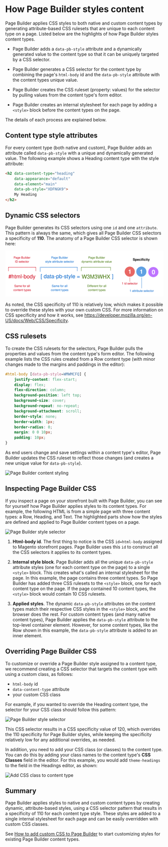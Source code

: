 # How Page Builder styles content

Page Builder applies CSS styles to both native and custom content types by generating attribute-based CSS rulesets that are unique to each content type on a page. Listed below are the highlights of how Page Builder styles content types.

-  Page Builder adds a `data-pb-style` attribute and a dynamically generated value to the content type so that it can be uniquely targeted by a CSS selector.

-  Page Builder generates a CSS selector for the content type by combining the page's `html-body` id and the `data-pb-style` attribute with the content types unique value.

-  Page Builder creates the CSS ruleset (property: values) for the selector by pulling values from the content type's form editor.

-  Page Builder creates an internal stylesheet for each page by adding a `<style>` block before the content types on the page.

The details of each process are explained below.

## Content type style attributes

For every content type (both native and custom), Page Builder adds an attribute called `data-pb-style` with a unique and dynamically generated value. The following example shows a Heading content type with the style attribute:

```html
<h2 data-content-type="heading"
    data-appearance="default"
    data-element="main"
    data-pb-style="XDFNGK9">
    My Heading
</h2>
```

## Dynamic CSS selectors

Page Builder generates its CSS selectors using one `id` and one `attribute`. This pattern is always the same, which gives all Page Builder CSS selectors a specificity of **110**. The anatomy of a Page Builder CSS selector is shown here:

![Page Builder style selector](../images/pagebuilder-style-selector.svg)

As noted, the CSS specificity of 110 is relatively low, which makes it possible to override these styles with your own custom CSS. For more information on CSS specificity and how it works, see https://developer.mozilla.org/en-US/docs/Web/CSS/Specificity.

## CSS rulesets

To create the CSS rulesets for the selectors, Page Builder pulls the properties and values from the content type's form editor. The following example lists the CSS rules created from a Row content type (with minor changes made to the margins and paddings in the editor):

```css
#html-body [data-pb-style=WMWMCFQ] {
    justify-content: flex-start;
    display: flex;
    flex-direction: column;
    background-position: left top;
    background-size: cover;
    background-repeat: no-repeat;
    background-attachment: scroll;
    border-style: none;
    border-width: 1px;
    border-radius: 0;
    margin: 0 0 10px;
    padding: 10px;
}
````

As end users change and save settings within a content type's editor, Page Builder updates the CSS ruleset to reflect those changes (and creates a new unique value for `data-pb-style`).

![Page Builder content styling](../images/how-pagebuilder-styles-content.svg)

## Inspecting Page Builder CSS

If you inspect a page on your storefront built with Page Builder, you can see for yourself how Page Builder applies styles to its content types. For example, the following HTML is from a simple page with three content types: a Row, Heading, and Text. The highlighted parts show how the styles are defined and applied to Page Builder content types on a page.

![Page Builder style selector](../images/pagebuilder-inspect-styling.png)

1. **Html-body id**. The first thing to notice is the CSS `id=html-body` assigned to Magento storefront pages. Page Builder uses this `id` to construct all the CSS selectors it applies to its content types.

2. **Internal style block**. Page Builder adds all the unique `data-pb-style` attribute styles (one for each content type on the page) to a single `<style>` block. This creates what's called an internal stylesheet for the page. In this example, the page contains three content types. So Page Builder has added three CSS rulesets to the `<style>` block, one for each content type on the page. If the page contained 10 content types, the `<style>` block would contain 10 CSS rulesets.

3. **Applied styles**. The dynamic `data-pb-style` attributes on the content types match their respective CSS styles in the `<style>` block, and the browser does the rest. For custom content types (and many native content types), Page Builder applies the `data-pb-style` attribute to the top-level container element. However, for some content types, like the Row shown in this example, the `data-pb-style` attribute is added to an inner element.

## Overriding Page Builder CSS

To customize or override a Page Builder style assigned to a content type, we recommend creating a CSS selector that targets the content type with using a custom class, as follows:

-  `html-body` id
-  `data-content-type` attribute
-  your custom CSS class

For example, if you wanted to override the Heading content type, the selector for your CSS class should follow this pattern:

![Page Builder style selector](../images/pagebuilder-style-override-selector.svg)

This CSS selector results in a CSS specificity value of 120, which overrides the 110 specificity for Page Builder styles, while keeping the specificity relatively low for any additional overrides, as needed.

In addition, you need to add your CSS class (or classes) to the content type. You can do this by adding your class names to the content type's **CSS Classes** field in the editor. For this example, you would add `theme-headings` to the field in the Headings editor, as shown:

![Add CSS class to content type](../images/css-classes-field.svg)

## Summary

Page Builder applies styles to native and custom content types by creating dynamic, attribute-based styles, using a CSS selector pattern that results in a specificity of 110 for each content type style. These styles are added to a single internal stylesheet for each page and can be easily overridden with custom CSS classes.

See [How to add custom CSS to Page Builder](how-to-add-custom-styles.md) to start customizing styles for existing Page Builder content types.
